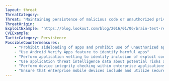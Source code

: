 ```yaml
---
layout: threat
ThreatCategory:
Threat: "Maintaining persistence of malicious code or unauthorized privileged access across device resets by using escalated privileges to write to system partitions, Trusted Execution Environment, bootloader, or other lower-level component that is typically not erased during a device reset"
ThreatOrigin:
ExploitExample: "https://blog.lookout.com/blog/2016/01/06/brain-test-re-emerges/"
CVEExample:
TacticCategory: Persistence
PossibleCountermeasures:
    - "Prohibit sideloading of apps and prohibit use of unauthorized app stores"
    - "Use Android Verify Apps feature to identify harmful apps"
    - "Perform application vetting to identify inclusion of exploit code or inappropriate behaviors by apps including privilege escalation attempts"
    - "Use application threat intelligence data about potential risks associated with apps installed on devices"
    - "Perform device integrity checking within enterprise applications, such as use of Android's SafetyNet device integrity attestation API"
    - "Ensure that enterprise mobile devices include and utilize secure boot capabilities that verify the integrity of the device"
---
```

